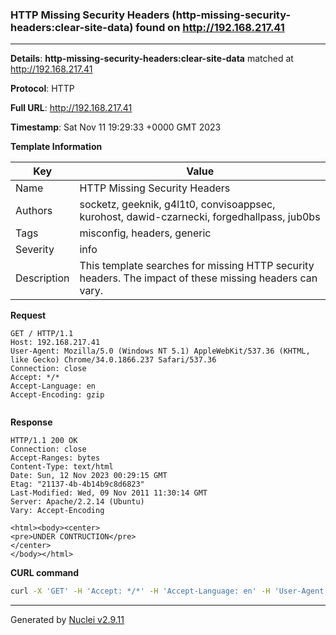 ### HTTP Missing Security Headers (http-missing-security-headers:clear-site-data) found on http://192.168.217.41

----
**Details**: **http-missing-security-headers:clear-site-data** matched at http://192.168.217.41

**Protocol**: HTTP

**Full URL**: http://192.168.217.41

**Timestamp**: Sat Nov 11 19:29:33 +0000 GMT 2023

**Template Information**

| Key | Value |
| --- | --- |
| Name | HTTP Missing Security Headers |
| Authors | socketz, geeknik, g4l1t0, convisoappsec, kurohost, dawid-czarnecki, forgedhallpass, jub0bs |
| Tags | misconfig, headers, generic |
| Severity | info |
| Description | This template searches for missing HTTP security headers. The impact of these missing headers can vary.<br> |

**Request**
```http
GET / HTTP/1.1
Host: 192.168.217.41
User-Agent: Mozilla/5.0 (Windows NT 5.1) AppleWebKit/537.36 (KHTML, like Gecko) Chrome/34.0.1866.237 Safari/537.36
Connection: close
Accept: */*
Accept-Language: en
Accept-Encoding: gzip


```

**Response**
```http
HTTP/1.1 200 OK
Connection: close
Accept-Ranges: bytes
Content-Type: text/html
Date: Sun, 12 Nov 2023 00:29:15 GMT
Etag: "21137-4b-4b14b9c8d6823"
Last-Modified: Wed, 09 Nov 2011 11:30:14 GMT
Server: Apache/2.2.14 (Ubuntu)
Vary: Accept-Encoding

<html><body><center>
<pre>UNDER CONTRUCTION</pre>
</center>
</body></html>

```


**CURL command**
```sh
curl -X 'GET' -H 'Accept: */*' -H 'Accept-Language: en' -H 'User-Agent: Mozilla/5.0 (Windows NT 5.1) AppleWebKit/537.36 (KHTML, like Gecko) Chrome/34.0.1866.237 Safari/537.36' 'http://192.168.217.41'
```

----

Generated by [Nuclei v2.9.11](https://github.com/projectdiscovery/nuclei)
